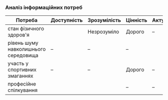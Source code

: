 ### Аналіз інформаційних потреб ###
| Потреба               | Доступність | Зрозумілість | Цінність | Актуальність |
|----------------------|------------|--------------|----------|--------------|
| стан фізичного здоров'я        |   | Незрозуміло         | Дорого       | –            |
| рівень шуму навколишнього середовища      | –          | –            | –        |     |
| участь у спортивних змаганнях | –          | –            | Дорого      | –            |
| професійне спілкування   |            | | –        | –            |

